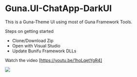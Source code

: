 # Guna.UI-ChatApp-DarkUI
This is a Guna-Theme UI using most of Guna Framework Tools.

Steps on getting started
* Clone/Download Zip
* Open with Visual Studio 
* Update Bunifu Framework DLLs

Watch the video [https://youtu.be/1hoLqetYgR4]

![](https://github.com/sobatdata/Guna.UI-ChatApp-DarkUI/blob/master/cap2.png)

